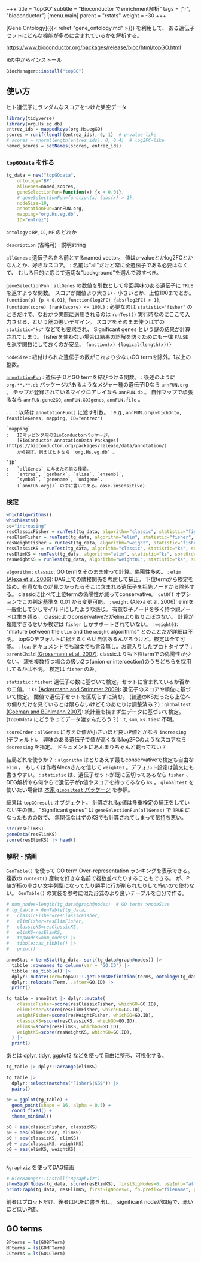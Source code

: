+++
title = 'topGO'
subtitle = "Bioconductor でenrichment解析"
tags = ["r", "bioconductor"]
[menu.main]
  parent = "rstats"
  weight = -30
+++

[Gene Ontology]({{< relref "gene_ontology.md" >}}) を利用して、
ある遺伝子セットにどんな機能が多めに含まれているかを解析する。

<https://www.bioconductor.org/packages/release/bioc/html/topGO.html>

Rの中からインストール

```r
BiocManager::install("topGO")
```

## 使い方

ヒト遺伝子にランダムなスコアをつけた架空データ

```r
library(tidyverse)
library(org.Hs.eg.db)
entrez_ids = mappedkeys(org.Hs.egGO)
scores = runif(length(entrez_ids), 0, 1)  # p-value-like
# scores = rnorm(length(entrez_ids), 0, 0.4)  # log2FC-like
named_scores = setNames(scores, entrez_ids)
```

### `topGOdata` を作る

```r
tg_data = new("topGOdata",
    ontology="BP",
    allGenes=named_scores,
    geneSelectionFun=function(x) {x < 0.01},
    # geneSelectionFun=function(x) {abs(x) > 1},
    nodeSize=10,
    annotationFun=annFUN.org,
    mapping="org.Hs.eg.db",
    ID="entrez")
```

`ontology`
:   `BP`, `CC`, `MF` のどれか

`description` (省略可)
:   説明string

`allGenes`
:   遺伝子名を名前とするnamed vector。
    値はp-valueとかlog2FCとかなんとか、好きなスコア。
:   名前は"all"だけど常に全遺伝子である必要はなくて、
    むしろ目的に応じて適切な"background"を選んで渡すべき。

`geneSelectionFun`
:   `allGenes` の数値を引数として今回興味のある遺伝子に `TRUE` を返すような関数。
    スコアが閾値より大きい・小さいとか、上位100までとか。
    `function(p) {p < 0.01}`,
    `function(log2FC) {abs(log2FC) > 1}`,
    `function(score) {rank(score) <= 100L}`
:   必要なのは `statistic="fisher"` のときだけで、なおかつ実際に適用されるのは
    `runTest()` 実行時なのにここで入力させる、という筋の悪いデザイン。
    スコアをそのまま使うはずの `statistic="ks"` などでも要求され、
    Significant genes という謎の結果が計算されてしまう。
    fisherを使わない場合は結果の誤解を防ぐためにも一律 `FALSE` を返す関数にしておくのが安全。
    `function(x) {logical(length(x))}`

`nodeSize`
:   紐付けられた遺伝子の数がこれより少ないGO termを除外。1以上の整数。

[`annotationFun`](https://www.rdocumentation.org/packages/topGO/topics/annFUN)
:   遺伝子IDとGO termを結びつける関数。
:   後述のように `org.**.**.db` パッケージがあるようなメジャー種の遺伝子IDなら `annFUN.org` 。
    チップが登録されているマイクロアレイなら `annFUN.db` 。
    自作マップで頑張るなら `annFUN.gene2GO`, `annFUN.GO2genes`, `annFUN.file` 。

`...`
:   以降は `annotationFun()` に渡す引数。
:   e.g., `annFUN.org(whichOnto, feasibleGenes, mapping, ID="entrez")`

    `mapping`
    :   IDマッピング用のBioConductorパッケージ。
        [BioConductor AnnotationData Packages](https://bioconductor.org/packages/release/data/annotation/)
        から探す。例えばヒトなら `org.Hs.eg.db` 。

    `ID`
    :   `allGenes` に与えた名前の種類。
    :   `entrez`, `genbank`, `alias`, `ensembl`,
        `symbol`, `genename`, `unigene`.
        (`annFUN.org()` の中に書いてある。case-insensitive)


### 検定

```r
whichAlgorithms()
whichTests()
so="increasing"
resClassicFisher = runTest(tg_data, algorithm="classic", statistic="fisher", sortOrder=so)
resElimFisher = runTest(tg_data, algorithm="elim", statistic="fisher", sortOrder=so)
resWeightFisher = runTest(tg_data, algorithm="weight", statistic="fisher", sortOrder=so)
resClassicKS = runTest(tg_data, algorithm="classic", statistic="ks", sortOrder=so)
resElimKS = runTest(tg_data, algorithm="elim", statistic="ks", sortOrder=so)
resWeightKS = runTest(tg_data, algorithm="weight01", statistic="ks", sortOrder=so)
```

`algorithm`
:   `classic`: GO termをそのまま使って計算。偽陽性多め。
:   `elim` [(Alexa et al. 2006)](https://doi.org/10.1093/bioinformatics/btl140):
    DAG上での隣接関係を考慮して補正。
    下位termから検定を始め、有意なものが見つかったらそこに含まれる遺伝子を祖先ノードから除外する。
    classicに比べて上位termの偽陽性が減ってconservative。
    `cutOff` オプションでこの判定基準を 0.01 から変更可能。
:   `weight` (Alexa et al. 2006):
    elimを一般化して少しマイルドにしたような感じ。
    有意な子ノードを多く持つ親ノードは生き残る。
    classicよりconservativeだがelimより取りこぼさない。
    計算が複雑すぎるせいか検定は `fisher` しかサポートされていない。
:   `weight01`: "mixture between the `elim` and the `weight` algorithms"
    とのことだが詳細は不明。
    topGOデフォルトに据えるくらい自信あるんだろうけど。検定は全て可能。
:   `lea`: ドキュメントでも論文でも言及無し。お蔵入りしたプロトタイプ？
:   `parentChild` [(Grossmann et al. 2007)](https://doi.org/10.1093/bioinformatics/btm440):
    classicよりも下位termでの偽陽性が少ない。
    親を複数持つ場合の扱い2つ(union or intercection)のうちどちらを採用してるかは不明。
    検定は `fisher` のみ。

`statistic`
:   `fisher`: 遺伝子の数に基づいて検定。セットに含まれているか否かの二値。
:   `ks` [(Ackermann and Strimmer 2009)](https://doi.org/10.1186/1471-2105-10-47):
    遺伝子のスコアや順位に基づいて検定。
    閾値で遺伝子セットを区切らずに済む。
    (普通のKSだったら上位への偏りだけを見ているとは限らないけどそのあたりは調整済み？)
:   `globaltest` [(Goeman and Bühlmann 2007)](https://doi.org/10.1093/bioinformatics/btm051):
    統計量を挟まず生データに基づいて検定。
    (`topGOdata` にどうやってデータ渡すんだろう？)
:   `t`, `sum`, `ks.ties`: 不明。

`scoreOrder`
:   `allGenes` に与えた値が小さいほど良いP値とかなら `increasing` (デフォルト)。
    興味のある遺伝子で値が高くなるlog2FCのようなスコアなら `decreasing` を指定。
    ドキュメントにあんまりちゃんと載ってない？

結局どれを使うか？
:   `algorithm` はとりあえず最もconservativeで検定も自由な `elim` 。
    もしくは作者Alexaさんを信じて `weight01` 。デフォルト設定は論文にも書きやすい。
:   `statistic` は、遺伝子セットが既に区切ってあるなら `fisher` 、
    DEG解析やら何やらで遺伝子がp値やスコアを持ってるなら `ks` 。
    `globaltest` を使いたい場合は
    [本家 `globaltest` パッケージ](https://bioconductor.org/packages/release/bioc/html/globaltest.html)
    を参照。

結果は `topGOresult` オブジェクト。
計算されるp値は多重検定の補正をしていない生の値。
"Significant genes" は `geneSelectionFun(allGenes)` で `TRUE` になったものの数で、
無関係なはずのKSでも計算されてしまって気持ち悪い。

```r
str(resElimKS)
geneData(resElimKS)
score(resElimKS) |> head()
```

### 解釈・描画

`GenTable()` を使って GO term Over-representation ランキングを表示できる。
複数の `runTest()` 産物を好きな名前で複数並べたりすることもできる。
が、P値が桁の小さい文字列型になってたり勝手に行が削られたりして怖いので使わない。
`GenTable()` の実装を参考に似た形式のより良いテーブルを自分で作る。

```r
# num_nodes=length(tg_data@graph@nodes)  # GO terms >nodeSize
# tg_table = GenTable(tg_data,
#   classicFisher=resClassicFisher,
#   elimFisher=resElimFisher,
#   classicKS=resClassicKS,
#   elimKS=resElimKS,
#   topNodes=num_nodes) |>
#   tibble::as_tibble() |>
#   print()

annoStat = termStat(tg_data, sort(tg_data@graph@nodes)) |>
  tibble::rownames_to_column(var = "GO.ID") |>
  tibble::as_tibble() |>
  dplyr::mutate(Term=topGO:::.getTermsDefinition(terms, ontology(tg_data), 65535L)) |>
  dplyr::relocate(Term, .after=GO.ID) |>
  print()

tg_table = annoStat |> dplyr::mutate(
    classicFisher=score(resClassicFisher, whichGO=GO.ID),
    elimFisher=score(resElimFisher, whichGO=GO.ID),
    weightFisher=score(resWeightFisher, whichGO=GO.ID),
    classicKS=score(resClassicKS, whichGO=GO.ID),
    elimKS=score(resElimKS, whichGO=GO.ID),
    weightKS=score(resWeightKS, whichGO=GO.ID),
  ) |>
  print()
```

あとは dplyr, tidyr, ggplot2 などを使って自由に整形、可視化する。

```r
tg_table |> dplyr::arrange(elimKS)

tg_table |>
  dplyr::select(matches("Fisher$|KS$")) |>
  pairs()

p0 = ggplot(tg_table) +
  geom_point(shape = 16, alpha = 0.5) +
  coord_fixed() +
  theme_minimal()

p0 + aes(classicFisher, classicKS)
p0 + aes(elimFisher, elimKS)
p0 + aes(classicKS, elimKS)
p0 + aes(classicKS, weightKS)
p0 + aes(elimKS, weightKS)
```

---

`Rgraphviz` を使ってDAG描画

```r
# BiocManager::install("Rgraphviz")
showSigOfNodes(tg_data, score(resElimKS), firstSigNodes=6, useInfo="all")
printGraph(tg_data, resElimKS, firstSigNodes=6, fn.prefix="filename", pdfSW=TRUE)
```

前者はプロットだけ、後者はPDFに書き出し。
significant nodeが四角で、赤いほど低いP値。

## GO terms

```r
BPterms = ls(GOBPTerm)
MFterms = ls(GOMFTerm)
CCterms = ls(GOCCTerm)
```
